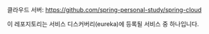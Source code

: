 클라우드 서버: https://github.com/spring-personal-study/spring-cloud

이 레포지토리는 서비스 디스커버리(eureka)에 등록될 서비스 중 하나입니다.